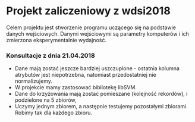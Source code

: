 # Projekt zaliczeniowy z wdsi2018

Celem projektu jest stworzenie programu uczącego się na podstawie danych wejściowych. Danymi wejściowymi są parametry komputerów i ich zmierzona eksperymentalnie wydajność.

### Konsultacje z dnia 21.04.2018

- Dane mają zostać jeszcze bardziej uszczuplone - ostatnia kolumna atrybutów jest niepotrzebna, natomiast przedostatniej nie normalizujemy.
- W projekcie mamy zastosować bibliotekę libSVM.
- Dane do krzyżowania mają zostać pomieszane (kolejność rekordów), i podzielone na 5 zbiorów,
- Uczymy jednym zbiorem, a następnie testujemy pozostałymi zbiorami. Robimy tak dla każdego zbioru.
